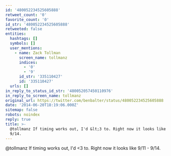 ```yaml
---
id: '480052234525605888'
retweet_count: '0'
favorite_count: '0'
id_str: '480052234525605888'
retweeted: false
entities:
  hashtags: []
  symbols: []
  user_mentions:
    - name: Zack Tollman
      screen_name: tollmanz
      indices:
        - '0'
        - '9'
      id_str: '335110427'
      id: '335110427'
  urls: []
in_reply_to_status_id_str: '480052057450110976'
in_reply_to_screen_name: tollmanz
original_url: https://twitter.com/benbalter/status/480052234525605888
date: '2014-06-20T18:19:06.000Z'
sitemap: false
robots: noindex
reply: true
title: >-
  @tollmanz If timing works out, I'd &lt;3 to. Right now it looks like 9/11 -
  9/14.
---
```


@tollmanz If timing works out, I'd &lt;3 to. Right now it looks like 9/11 - 9/14.